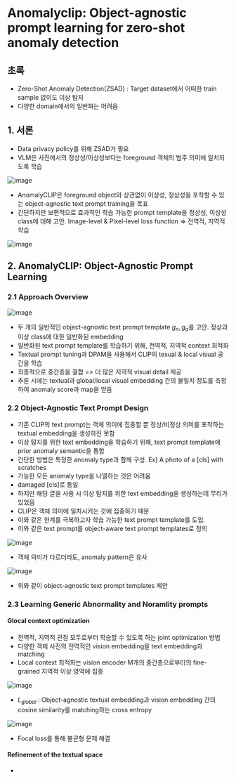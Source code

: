 # Anomalyclip: Object-agnostic prompt learning for zero-shot anomaly detection

## 초록
- Zero-Shot Anomaly Detection(ZSAD) : Target dataset에서 어떠한 train sample 없이도 이상 탐지
- 다양한 domain에서의 일반화는 어려움

## 1. 서론
- Data privacy policy를 위해 ZSAD가 필요
- VLM은 사진에서의 정상성/이상성보다는 foreground 객체의 범주 의미에 일치되도록 학습

![image](https://github.com/user-attachments/assets/f53b2c0c-4c5c-4ca8-a959-c10cb85e838a)

- AnomalyCLIP은 foreground object와 상관없이 이상성, 정상성을 포착할 수 있는 object-agnostic text prompt training을 목표
- 간단하지만 보편적으로 효과적인 학습 가능한 prompt template을 정상성, 이상성 class에 대해 고안. Image-level & Pixel-level loss function => 전역적, 지역적 학습

![image](https://github.com/user-attachments/assets/c3e404e2-05e1-4223-8a31-73dc0cdca461)

## 2. AnomalyCLIP: Object-Agnostic Prompt Learning

### 2.1 Approach Overview

![image](https://github.com/user-attachments/assets/d1214615-f27b-4a31-b74e-64329f3fbf3f)

- 두 개의 일반적인 object-agnostic text prompt template $g_n, g_a$를 고안. 정상과 이상 class에 대한 일반화된 embedding
- 일반화된 text prompt template를 학습하기 위해, 전역적, 지역적 context 최적화
- Textual prompt tuning과 DPAM을 사용해서 CLIP의 texual & local visual 공간을 학습
- 최종적으로 중간층을 결합 => 더 많은 지역적 visual detail 제공
- 추론 시에는 textual과 global/local visual embedding 간의 불일치 정도를 측정하여 anomaly score과 map을 얻음

### 2.2 Object-Agnostic Text Prompt Design
- 기존 CLIP의 text prompt는 객체 의미에 집중할 뿐 정상/비정상 의미를 포착하는 textual embedding을 생성하진 못함
- 이상 탐지를 위한 text embedding을 학습하기 위해, text prompt template에 prior anomaly semantic을 통합
- 간단한 방법은 특정한 anomaly type과 함께 구성. Ex) A photo of a [cls] with scratches
- 가능한 모든 anomaly type을 나열하는 것은 어려움
- damaged [cls]로 통일
- 하지만 해당 글을 사용 시 이상 탐지를 위한 text embedding을 생성하는데 무리가 있었음
- CLIP은 객체 의미에 일치시키는 것에 집중하기 때문
- 이와 같은 한계를 극복하고자 학습 가능한 text prompt template를 도입.
- 이와 같은 text prompt를 object-aware text prompt templates로 정의

![image](https://github.com/user-attachments/assets/ee462fee-c080-45c2-bce4-56e27b2d3cd2)

- 객체 의미가 다르더라도, anomaly pattern은 유사

![image](https://github.com/user-attachments/assets/68780266-3019-4523-b1e2-94dd05ddbcb7)

- 위와 같이 object-agnostic text prompt templates 제안

### 2.3 Learning Generic Abnormality and Noramlity prompts

#### Glocal context optimization
- 전역적, 지역적 관점 모두로부터 학습할 수 있도록 하는 joint optimization 방법
- 다양한 객체 사진의 전역적인 vision embedding을 text embedding과 matching
- Local context 최적화는 vision encoder M개의 중간층으로부터의 fine-grained 지역적 이상 영역에 집중

![image](https://github.com/user-attachments/assets/202f171f-6ba4-4def-ab6d-1e0696c1dbb6)

- $L_{global}$ : Object-agnostic textual embedding과 vision embedding 간의 cosine similarity를 matching하는 cross entropy

![image](https://github.com/user-attachments/assets/a52be96e-1c3c-4739-b909-9631a6caf3c5)

- Focal loss를 통해 불균형 문제 해결

#### Refinement of the textual space
- 


